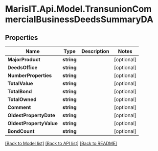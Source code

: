 
# MarisIT.Api.Model.TransunionCommercialBusinessDeedsSummaryDA

## Properties

Name | Type | Description | Notes
------------ | ------------- | ------------- | -------------
**MajorProduct** | **string** |  | [optional] 
**DeedsOffice** | **string** |  | [optional] 
**NumberProperties** | **string** |  | [optional] 
**TotalValue** | **string** |  | [optional] 
**TotalBond** | **string** |  | [optional] 
**TotalOwned** | **string** |  | [optional] 
**Comment** | **string** |  | [optional] 
**OldestPropertyDate** | **string** |  | [optional] 
**OldestPropertyValue** | **string** |  | [optional] 
**BondCount** | **string** |  | [optional] 

[[Back to Model list]](../README.md#documentation-for-models)
[[Back to API list]](../README.md#documentation-for-api-endpoints)
[[Back to README]](../README.md)

